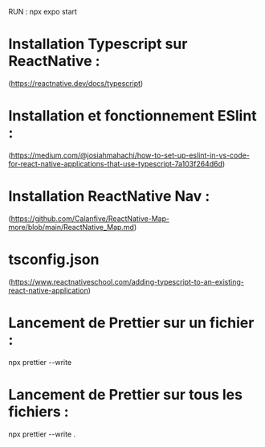 RUN : npx expo start

# Installation Typescript sur ReactNative :
(https://reactnative.dev/docs/typescript)

# Installation et fonctionnement ESlint : 
(https://medium.com/@josiahmahachi/how-to-set-up-eslint-in-vs-code-for-react-native-applications-that-use-typescript-7a103f264d6d)

# Installation ReactNative Nav :
(https://github.com/Calanfive/ReactNative-Map-more/blob/main/ReactNative_Map.md)

# tsconfig.json
(https://www.reactnativeschool.com/adding-typescript-to-an-existing-react-native-application)

# Lancement de Prettier sur un fichier :
npx prettier --write <fichier>
# Lancement de Prettier sur tous les fichiers :
npx prettier --write .
